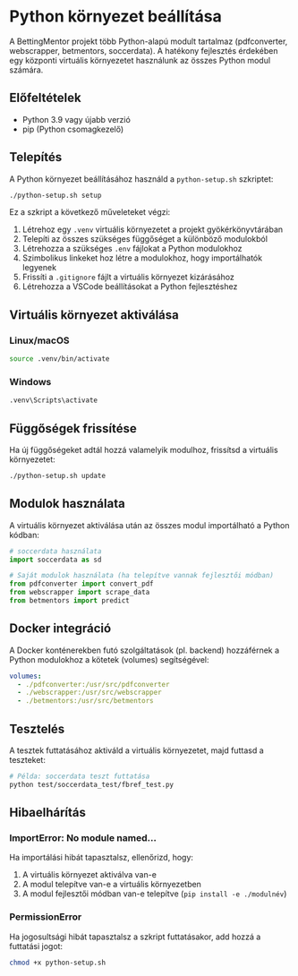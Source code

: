 # Python környezet beállítása

A BettingMentor projekt több Python-alapú modult tartalmaz (pdfconverter, webscrapper, betmentors, soccerdata). A hatékony fejlesztés érdekében egy központi virtuális környezetet használunk az összes Python modul számára.

## Előfeltételek

- Python 3.9 vagy újabb verzió
- pip (Python csomagkezelő)

## Telepítés

A Python környezet beállításához használd a `python-setup.sh` szkriptet:

```bash
./python-setup.sh setup
```

Ez a szkript a következő műveleteket végzi:

1. Létrehoz egy `.venv` virtuális környezetet a projekt gyökérkönyvtárában
2. Telepíti az összes szükséges függőséget a különböző modulokból
3. Létrehozza a szükséges `.env` fájlokat a Python modulokhoz
4. Szimbolikus linkeket hoz létre a modulokhoz, hogy importálhatók legyenek
5. Frissíti a `.gitignore` fájlt a virtuális környezet kizárásához
6. Létrehozza a VSCode beállításokat a Python fejlesztéshez

## Virtuális környezet aktiválása

### Linux/macOS

```bash
source .venv/bin/activate
```

### Windows

```bash
.venv\Scripts\activate
```

## Függőségek frissítése

Ha új függőségeket adtál hozzá valamelyik modulhoz, frissítsd a virtuális környezetet:

```bash
./python-setup.sh update
```

## Modulok használata

A virtuális környezet aktiválása után az összes modul importálható a Python kódban:

```python
# soccerdata használata
import soccerdata as sd

# Saját modulok használata (ha telepítve vannak fejlesztői módban)
from pdfconverter import convert_pdf
from webscrapper import scrape_data
from betmentors import predict
```

## Docker integráció

A Docker konténerekben futó szolgáltatások (pl. backend) hozzáférnek a Python modulokhoz a kötetek (volumes) segítségével:

```yaml
volumes:
  - ./pdfconverter:/usr/src/pdfconverter
  - ./webscrapper:/usr/src/webscrapper
  - ./betmentors:/usr/src/betmentors
```

## Tesztelés

A tesztek futtatásához aktiváld a virtuális környezetet, majd futtasd a teszteket:

```bash
# Példa: soccerdata teszt futtatása
python test/soccerdata_test/fbref_test.py
```

## Hibaelhárítás

### ImportError: No module named...

Ha importálási hibát tapasztalsz, ellenőrizd, hogy:

1. A virtuális környezet aktiválva van-e
2. A modul telepítve van-e a virtuális környezetben
3. A modul fejlesztői módban van-e telepítve (`pip install -e ./modulnév`)

### PermissionError

Ha jogosultsági hibát tapasztalsz a szkript futtatásakor, add hozzá a futtatási jogot:

```bash
chmod +x python-setup.sh
```